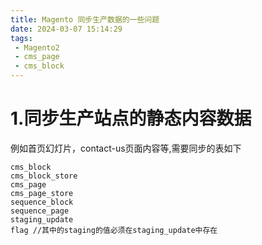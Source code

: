 ```yaml
---
title: Magento 同步生产数据的一些问题
date: 2024-03-07 15:14:29
tags:
 - Magento2
 - cms_page
 - cms_block
---
```

# 1.同步生产站点的静态内容数据
例如首页幻灯片，contact-us页面内容等,需要同步的表如下
```
cms_block
cms_block_store
cms_page
cms_page_store
sequence_block
sequence_page
staging_update
flag //其中的staging的值必须在staging_update中存在
```
